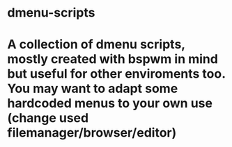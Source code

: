 # dmenu-scripts
# A collection of dmenu scripts, mostly created with bspwm in mind but useful for other enviroments too. You may want to adapt some hardcoded menus to your own use (change used filemanager/browser/editor)
